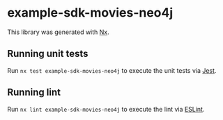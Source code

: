 # example-sdk-movies-neo4j

This library was generated with [Nx](https://nx.dev).

## Running unit tests

Run `nx test example-sdk-movies-neo4j` to execute the unit tests via [Jest](https://jestjs.io).

## Running lint

Run `nx lint example-sdk-movies-neo4j` to execute the lint via [ESLint](https://eslint.org/).
